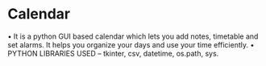 # Calendar
•	It is a python GUI based calendar which lets you add notes, timetable and set alarms. It helps you organize your days and use your time efficiently.
•	PYTHON LIBRARIES USED – tkinter, csv, datetime, os.path, sys.

